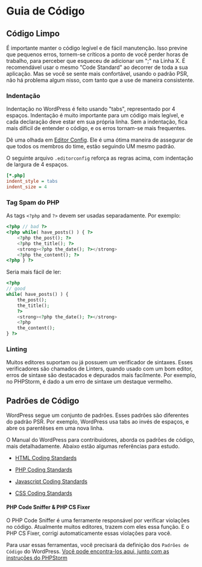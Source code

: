 # Guia de Código

## Código Limpo

É importante manter o código legível e de fácil manutenção. Isso previne que pequenos erros, tornem-se críticos a ponto de você perder horas de trabalho, para perceber que esqueceu de adicionar um ";" na Linha X. É recomendável usar o mesmo "Code Standard" ao decorrer de toda a sua aplicação. Mas se você se sente mais confortável, usando o padrão PSR, não há problema algum nisso, com tanto que a use de maneira consistente.

### Indentação

Indentação no WordPress é feito usando "tabs", representado por 4 espaços. Indentação é muito importante para um código mais legível, e cada declaração deve estar em sua própria linha. Sem a indentação, fica mais díficil de entender o código, e os erros tornam-se mais frequentes.

Dê uma olhada em [Editor Config](http://editorconfig.org). Ele é uma ótima maneira de assegurar de que todos os membros do time, estão seguindo UM mesmo padrão.

O seguinte arquivo `.editorconfig` reforça as regras acima, com indentação de largura de 4 espaços.

```ini
[*.php]
indent_style = tabs
indent_size = 4
```

### Tag Spam do PHP

As tags `<?php` and `?>` devem ser usadas separadamente. Por exemplo:

```php
<?php // bad ?>
<?php while( have_posts() ) { ?>
    <?php the_post(); ?>
    <?php the_title(); ?>
    <strong><?php the_date(); ?></strong>
    <?php the_content(); ?>
<?php } ?>
```
Seria mais fácil de ler:

```php
<?php
// good
while( have_posts() ) {
    the_post();
    the_title();
    ?>
    <strong><?php the_date(); ?></strong>
    <?php
    the_content();
} ?>
```

### Linting

Muitos editores suportam ou já possuem um verificador de sintaxes. Esses verificadores são chamados de Linters, quando usado com um bom editor, erros de sintaxe são destacados e depurados mais facilmente. Por exemplo, no PHPStorm, é dado a um erro de sintaxe um destaque vermelho.

## Padrões de Código

WordPress segue um conjunto de padrões. Esses padrões são diferentes do padrão PSR. Por exemplo, WordPress usa tabs ao invés de espaços, e abre os parentêses em uma nova linha.

O Manual do WordPress para contribuidores, aborda os padrões de código, mais detalhadamente. Abaixo estão algumas referências para estudo.

- [HTML Coding Standards](http://make.wordpress.org/core/handbook/coding-standards/html/)

- [PHP Coding Standards](http://make.wordpress.org/core/handbook/coding-standards/php/)

- [Javascript Coding Standards](http://make.wordpress.org/core/handbook/coding-standards/javascript/)

- [CSS Coding Standards](http://make.wordpress.org/core/handbook/coding-standards/css/)


#### PHP Code Sniffer & PHP CS Fixer

O PHP Code Sniffer é uma ferramente responsável por verificar violações no código. Atualmente muitos editores, trazem com eles essa função. E o PHP CS Fixer, corrigi automaticamente essas violações para você.

Para usar essas ferramentas, você precisará da definição dos `Padrões de Código` do WordPress. [Você pode encontra-los aqui, junto com as instruções do PHPStorm](https://gist.github.com/Rarst/1370155)
